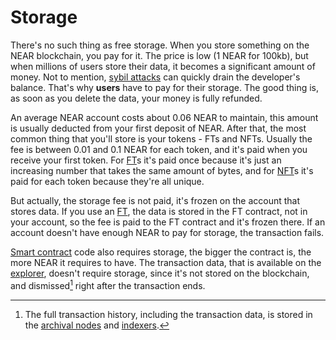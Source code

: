 # Storage

There's no such thing as free storage. When you store something on the NEAR
blockchain, you pay for it. The price is low (1 NEAR for 100kb), but when
millions of users store their data, it becomes a significant amount of money.
Not to mention, [sybil attacks](https://docs.near.org/develop/contracts/security/sybil)
can quickly drain the developer's balance. That's why **users** have to pay for their
storage. The good thing is, as soon as you delete the data, your money is fully refunded.

An average NEAR account costs about 0.06 NEAR to maintain, this amount is usually
deducted from your first deposit of NEAR. After that, the most common thing that
you'll store is your tokens - FTs and NFTs. Usually the fee is between 0.01 and 0.1
NEAR for each token, and it's paid when you receive your first token. For [FT](../../lvl1/fts.md)s
it's paid once because it's just an increasing number that takes the same amount of bytes,
and for [NFT](../../lvl1/nfts.md)s it's paid for each token because they're all unique.

But actually, the storage fee is not paid, it's frozen on the account that stores data.
If you use an [FT](../../lvl1/fts.md), the data is stored in the FT contract, not in your
account, so the fee is paid to the FT contract and it's frozen there. If an account
doesn't have enough NEAR to pay for storage, the transaction fails.

[Smart contract](../../lvl3/smart-contracts.md) code also requires storage, the bigger the
contract is, the more NEAR it requires to have. The transaction data, that is available
on the [explorer](../../lvl3/nearblocks.md), doesn't require storage, since it's not stored
on the blockchain, and dismissed[^1] right after the transaction ends.

[^1]: The full transaction history, including the transaction data, is stored in the
      [archival nodes](../../lvl6/node-types.md) and [indexers](../../lvl6/indexers.md).
